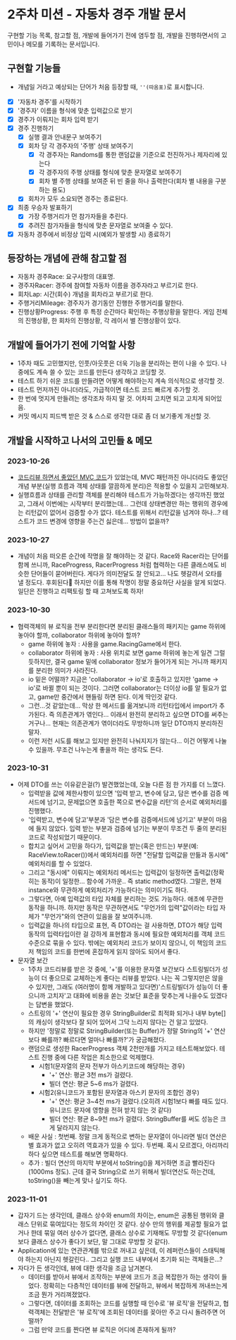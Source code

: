 # 2주차 미션 - 자동차 경주 개발 문서

구현할 기능 목록, 참고할 점, 개발에 들어가기 전에 염두할 점, 개발을 진행하면서의 고민이나 메모를 기록하는 문서입니다.

## 구현할 기능들

* 개념일 거라고 예상되는 단어가 처음 등장할 때, `''(따옴표)`로 표시합니다.

- [x] '자동차 경주'를 시작하기
- [x] '경주자' 이름을 형식에 맞춘 입력값으로 받기
- [x] 경주가 이뤄지는 회차 입력 받기
- [x] 경주 진행하기
    - [x] 실행 결과 안내문구 보여주기
    - [x] 회차 당 각 경주자의 '주행' 상태 보여주기
        - [x] 각 경주자는 Randoms를 통한 랜덤값을 기준으로 전진하거나 제자리에 있는다
        - [x] 각 경주자의 주행 상태를 형식에 맞춘 문자열로 보여주기
        - [x] 회차 별 주행 상태를 보여준 뒤 빈 줄을 하나 출력한다(회차 별 내용을 구분하는 용도)
    - [x] 회차가 모두 소요되면 경주는 종료된다.
- [x] 최종 우승자 발표하기
    - [x] 가장 주행거리가 먼 참가자들을 추린다.
    - [x] 추려진 참가자들을 형식에 맞춘 문자열로 보여줄 수 있다.
- [x] 자동차 경주에서 비정상 입력 시(예외가 발생할 시) 종료하기

## 등장하는 개념에 관해 참고할 점

- 자동차 경주Race: 요구사항의 대표명.
- 경주자Racer: 경주에 참여할 자동차 이름을 경주자라고 부르기로 한다.
- 회차Lap: 시간(회수) 개념을 회차라고 부르기로 한다.
- 주행거리Mileage: 경주자가 경기동안 진행한 주행거리를 말한다.
- 진행상황Progress: 주행 후 특정 순간마다 확인하는 주행상황을 말한다. 게임 전체의 진행상황, 한 회차의 진행상황, 각 레이서 별 진행상황이 있다.

## 개발에 들어가기 전에 기억할 사항

- 1주차 때도 고민했지만, 인풋/아웃풋은 더욱 기능을 분리하는 편이 나을 수 있다. 나중에도 계속 쓸 수 있는 코드를 만든다 생각하고 코딩할 것.
- 테스트 하기 쉬운 코드를 만들려면 어떻게 해야하는지 계속 의식적으로 생각할 것.
- 테스트 먼저까진 아니더라도, 가급적이면 테스트 코드 빠르게 추가할 것.
- 한 번에 멋지게 만들려는 생각조차 하지 말 것. 어차피 고치면 되고 고치게 되어있음.
- 커밋 메시지 피드백 받은 것 & 스스로 생각한 대로 좀 더 보기좋게 개선할 것.

## 개발을 시작하고 나서의 고민들 & 메모

### 2023-10-26

- [코드리뷰 하면서 좋았던 MVC 코드](https://github.com/woowacourse-precourse/java-baseball-6/pull/2312#discussion_r1372543018)가
  있었는데, MVC 패턴까진 아니더라도 좋았던 개념 부분(실행 흐름과 객체 상태를 깔끔하게 분리)은 적용할 수 있을지 고민해보자.
- 실행흐름과 상태를 관리할 객체를 분리해야 테스트가 가능하겠다는 생각까진 했었고, 그래서 이번에는 시작부터 분리했는데... 그런데 상태변경만 하는 행위의 경우에는 리턴값이 없어서 검증할 수가 없다. 테스트를 위해서
  리턴값을 넘겨야 하나...? 테스트가 코드 변경에 영향을 주는건 싫은데... 방법이 없을까?

### 2023-10-27

- 개념이 처음 떠오른 순간에 작명을 잘 해야하는 것 같다. Race와 Racer라는 단어를 함께 쓰니까, RaceProgress, RacerProgress 처럼 협력하는 다른 클래스에도 비슷한 단어들이 묻어버린다.
  게다가 의미전달도 잘 안되고... 나도 헷갈려서 오타를 낼 정도다. 후회된다🥲 하지만 이를 통해 작명이 정말 중요하단 사실을 알게 되었다. 일단은 진행하고 리팩토링 할 때 고쳐보도록 하자!

### 2023-10-30

- 협력객체의 뷰 로직을 전부 분리한다면 분리된 클래스들의 패키지는 game 하위에 놓아야 할까, collaborator 하위에 놓아야 할까?
    - game 하위에 놓자 : 사용을 game.RacingGame에서 한다.
    - collaborator 하위에 놓자 : 사용 위치로 보면 game 하위에 놓는게 일견 그럴듯하지만, 결국 game 밑에 collaborator 정보가 들어가게 되는 거니까 패키지를 분리한 의미가 사라진다.
    - io 밑은 어떨까? 지금은 'collaborator -> io'로 호출하고 있지만 'game -> io'로 바뀔 뿐이 되는 것이다. 그러면 collaborator는 더이상 io를 알 필요가 없고,
      game만 중간에서 핸들링 하면 된다. 이게 딱인것 같다.
    - 그런...것 같았는데... 막상 한 메서드를 옮겨보니까 리턴타입에서 import가 추가된다. 즉 의존관계가 엮인다... 이래서 완전히 분리하고 싶으면 DTO를 써주는거구나... 현재는 의존관계가 엮이더라도
      무방하니까 일단 DTO까지 분리하진 말자.
    - 이런 저런 시도를 해보고 있지만 완전히 나눠지지가 않는다... 이건 어떻게 나눌 수 있을까. 무조건 나누는게 좋을까 하는 생각도 든다.

### 2023-10-31

- 어제 DTO를 쓰는 이유같은걸(?) 발견했었는데, 오늘 다른 점 한 가지를 더 느꼈다.
    - 입력받을 값에 제한사항이 있으면 '입력 받고, 변수에 담고, 담은 변수를 검증 메서드에 넘기고, 문제없으면 호출한 쪽으로 변수값을 리턴'의 순서로 예외처리를 진행했다.
    - '입력받고, 변수에 담고'부분과 '담은 변수를 검증메서드에 넘기고' 부분이 마음에 들지 않았다. 입력 받는 부분과 검증에 넘기는 부분이 무조건 두 줄의 분리된 코드로 작성되었기 때문이다.
    - 합치고 싶어서 고민을 하다가, 입력값을 받는(혹은 만드는) 부분(예: RaceView.toRacer())에서 예외처리를 하면 "전달할 입력값을 만듦과 동시에" 예외처리를 할 수 있었다.
    - 그리고 "동시에" 이뤄지는 예외처리 메서드는 입력값이 일정하면 출력값(정확히는 동작)이 일정한... 함수에 가까운.. 즉 static method였다. 그말은, 현재 instance와 무관하게 예외처리가
      가능하다는 의미이기도 하다.
    - 그렇다면, 아예 입력값의 타입 자체를 분리하는 것도 가능하다. 애초에 무관한 동작을 하니까. 하지만 동작은 무관하면서도 "무언가의 입력"값이라는 타입 자체가 "무언가"와의 연관이 있음을 잘 보여주니까.
    - 입력값을 하나의 타입으로 표현, 즉 DTO라는 걸 사용하면, DTO가 해당 입력 동작의 입력타입이란 걸 강하게 표현함과 동시에 필요한 예외처리를 객체 코드 수준으로 묶을 수 있다. 밖에는 예외처리 코드가
      보이지 않으니, 이 책임의 코드 저 책임의 코드를 한번에 혼잡하게 읽지 않아도 되어서 좋다.
- 문자열 보간
    - 1주차 코드리뷰를 받은 것 중에, '+'를 이용한 문자열 보간보다 스트링빌더가 성능이 더 좋으므로 교체하는게 좋다는 리뷰를 받았다. 나는 꼭 그렇지만은 않을 수 있지만, 그래도 (여러명이 함께 개발하고
      있다면)'스트링빌더가 성능이 더
      좋으니까 고치자'고 대화에 비용을 쏟는 것보단 표준을 맞추는게 나을수도 있겠다는 답변을 했었다.
    - 스트링의 '+' 연산이 필요한 경우 StringBuilder로 최적화 되거나 내부 byte[]의 캐싱이 생각보다 잘 되어 있어서 그닥 느리지 않다는 건 알고 있었다.
    - 하지만 '정말로 정말로 StringBuilder(또는 Buffer)가 정말 String의 '+' 연산보다 빠를까? 빠르다면 얼마나 빠를까?'가 궁금해졌다.
    - 랜덤으로 생성한 RacerProgress 객체 2천만개를 가지고 테스트해보았다. 테스트 진행 중에 다른 작업은 최소한으로 억제했다.
        - 시험1(문자열의 문자 전부가 아스키코드에 해당하는 경우)
            - '+' 연산: 평균 3천 ms가 걸렸다.
            - 빌더 연산: 평균 5~6 ms가 걸렸다.
        - 시험2(유니코드가 포함된 문자열과 아스키 문자의 조합인 경우)
            - '+' 연산: 평균 3~4천 ms가 걸렸다.(오히려 시험1보다 빠를 때도 있다. 유니코드 문자에 영향을 전혀 받지 않는 것 같다)
            - 빌더 연산: 평균 8~9천 ms가 걸렸다. StringBuffer를 써도 성능은 크게 달라지지 않는다.
    - 배운 사실 : 첫번째. 정말 크게 동적으로 변하는 문자열이 아니라면 빌더 연산은 별 효과가 없고 오히려 역효과가 있을 수 있다. 두번째. 혹시 모르겠다, 아리까리하다 싶으면 테스트를 해보면 명확하다.
    - 추가 : 빌더 연산의 마지막 부분에서 toString()을 제거하면 조금 빨라진다(1000ms 정도). 근데 결국 String으로 쓰기 위해서 빌더연산도 하는건데, toString()을 빼는게 맞나 싶기도
      하다.

### 2023-11-01

- 갑자기 드는 생각인데, 클래스 상수와 enum의 차이는, enum은 공통된 행위와 클래스 단위로 묶여있다는 정도의 차이인 것 같다. 상수 만의 행위를 제공할 필요가 없거나 한데 묶일 여러 상수가 없다면, 클래스
  상수로 기재해도 무방할 것 같다(enum보다 클래스 상수가 좋다기 보단, 말 그대로 무방할 것 같다).
- Application에 있는 연관관계를 밖으로 꺼내고 싶은데, 이 레퍼런스들이 스태틱해야 하는지 아닌지 헷갈린다.. 그리고 실행 코드 내부에서 초기화 되는 객체들은...?
- 자다가 든 생각인데, 뷰에 대한 생각을 조금 남겨본다.
    - 데이터를 받아서 뷰에서 조작하는 부분에 코드가 조금 복잡한가 하는 생각이 들었다. 정확히는 다층적인 데이터를 뷰에 전달하고, 뷰에서 복잡하게 꺼내쓰는게 조금 뭔가 거리껴졌었다.
    - 그렇다면, 데이터를 조회하는 코드를 실행할 때 인수로 '뷰 로직'을 전달하고, 협력객체는 전달받은 '뷰 로직'에 조회된 데이터를 꽂아만 주고 다시 돌려주면 어떨까?
    - 그럼 만약 코드를 짠다면 뷰 로직은 어디에 존재하게 될까?